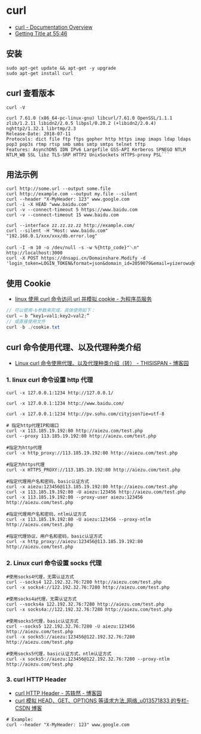 # curl

- [curl - Documentation Overview](https://curl.haxx.se/docs/)
- [Getting Title at 55:46](http://www.compciv.org/recipes/cli/downloading-with-curl/)

## 安装

```shell
sudo apt-get update && apt-get -y upgrade
sudo apt-get install curl
```

## curl 查看版本

```shell
curl -V
```

````text
curl 7.61.0 (x86_64-pc-linux-gnu) libcurl/7.61.0 OpenSSL/1.1.1 zlib/1.2.11 libidn2/2.0.5 libpsl/0.20.2 (+libidn2/2.0.4) nghttp2/1.32.1 librtmp/2.3
Release-Date: 2018-07-11
Protocols: dict file ftp ftps gopher http https imap imaps ldap ldaps pop3 pop3s rtmp rtsp smb smbs smtp smtps telnet tftp
Features: AsynchDNS IDN IPv6 Largefile GSS-API Kerberos SPNEGO NTLM NTLM_WB SSL libz TLS-SRP HTTP2 UnixSockets HTTPS-proxy PSL```
````

## 用法示例

```shell
curl http://some.url --output some.file
curl http://example.com --output my.file --silent
curl --header "X-MyHeader: 123" www.google.com
curl -i -X HEAD "www.baidu.com"
curl -v --connect-timeout 5 https://www.baidu.com
curl -v --connect-timeout 15 www.baidu.com

curl --interface zz.zz.zz.zz http://example.com/
curl --silent -H "Host: www.baidu.com" "192.168.0.1/xxx/xxx/db.error.log"

curl -I -m 10 -o /dev/null -s -w %{http_code}"＼n"  http://localhost:3000
curl -X POST https://dnsapi.cn/Domainshare.Modify -d 'login_token=LOGIN_TOKEN&format=json&domain_id=2059079&email=yizerowu@dnspod.com&mode=r'
```

## 使用 Cookie

- [linux 使用 curl 命令访问 url 并模拟 cookie - 为程序员服务](http://ju.outofmemory.cn/entry/340201)

```c#
// 可以使用-b参数来完成，具体使用如下：
curl – b “key1=val1;key2=val2;”
// 或直接使用文件
curl -b ./cookie.txt

```

## curl 命令使用代理、以及代理种类介绍

- [Linux curl 命令使用代理、以及代理种类介绍（转） - THISISPAN - 博客园](https://www.cnblogs.com/panxuejun/p/10574038.html)

### 1. linux curl 命令设置 http 代理

```shell
curl -x 127.0.0.1:1234 http://127.0.0.1/

curl -x 127.0.0.1:1234 http://www.baidu.com/

curl -x 127.0.0.1:1234 http://pv.sohu.com/cityjson?ie=utf-8

# 指定http代理IP和端口
curl -x 113.185.19.192:80 http://aiezu.com/test.php
curl --proxy 113.185.19.192:80 http://aiezu.com/test.php

#指定为http代理
curl -x http_proxy://113.185.19.192:80 http://aiezu.com/test.php

#指定为https代理
curl -x HTTPS_PROXY://113.185.19.192:80 http://aiezu.com/test.php

#指定代理用户名和密码，basic认证方式
curl -x aiezu:123456@113.185.19.192:80 http://aiezu.com/test.php
curl -x 113.185.19.192:80 -U aiezu:123456 http://aiezu.com/test.php
curl -x 113.185.19.192:80 --proxy-user aiezu:123456 http://aiezu.com/test.php

#指定代理用户名和密码，ntlm认证方式
curl -x 113.185.19.192:80 -U aiezu:123456 --proxy-ntlm http://aiezu.com/test.php

#指定代理协议、用户名和密码，basic认证方式
curl -x http_proxy://aiezu:123456@113.185.19.192:80 http://aiezu.com/test.php
```

### 2. Linux curl 命令设置 socks 代理

```shell
#使用socks4代理，无需认证方式
curl --socks4 122.192.32.76:7280 http://aiezu.com/test.php
curl -x socks4://122.192.32.76:7280 http://aiezu.com/test.php

#使用socks4a代理，无需认证方式
curl --socks4a 122.192.32.76:7280 http://aiezu.com/test.php
curl -x socks4a://122.192.32.76:7280 http://aiezu.com/test.php

#使用socks5代理，basic认证方式
curl --socks5 122.192.32.76:7280 -U aiezu:123456 http://aiezu.com/test.php
curl -x socks5://aiezu:123456@122.192.32.76:7280 http://aiezu.com/test.php

#使用socks5代理，basic认证方式，ntlm认证方式
curl -x socks5://aiezu:123456@122.192.32.76:7280 --proxy-ntlm http://aiezu.com/test.php
```

### 3. curl HTTP Header

- [curl HTTP Header - 苏轶然 - 博客园](https://www.cnblogs.com/suanec/p/8108953.html)
- [curl 模拟 HEAD、GET、OPTIONS 等请求方法\_网络\_u013571833 的专栏-CSDN 博客](https://blog.csdn.net/u013571833/article/details/52514471)

```shell
# Example:
curl --header "X-MyHeader: 123" www.google.com
```
